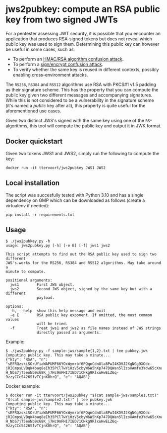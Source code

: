 jws2pubkey: compute an RSA public key from two signed JWTs
==========================================================

For a pentester assessing JWT security, it is possible that you encounter an application that produces RSA-signed 
tokens but does not reveal which public key was used to sign them. Determining this public key can however be useful
in some cases, such as:

- To perform an [HMAC/RSA algorithm confusion attack](https://portswigger.net/web-security/jwt/algorithm-confusion).
- To perform a [sign/encrypt confusion attack](https://www.blackhat.com/us-23/briefings/schedule/index.html#three-new-attacks-against-json-web-tokens-31695).
- To verify whether the same key is reused in different contexts, possibly enabling cross-environment attacks.

The `RS256`, `RS384` and `RS512` algorithms use RSA with PKCS#1 v1.5 padding as their signature scheme. This has the 
property that you can compute the public key given two different messages and accompanying signatures. While this is 
not considered to be a vulnerability in the signature scheme (it's named a _public_ key after all), this property is
quite useful for the aforementioned use cases.

Given two distinct JWS's signed with the same key using one of the `RS*` algorithms, this tool will compute the public 
key and output it in JWK format.

Docker quickstart
-----------------

Given two tokens JWS1 and JWS2, simply run the following to compute the key:

```
docker run -it ttervoort/jws2pubkey JWS1 JWS2
```

Local installation
------------------

The script was succesfully tested with Python 3.10 and has a single dependency on GMP which can be downloaded as 
follows (create a virtualenv if needed):

```
pip install -r requirements.txt
```


Usage
-----

```
$ ./jws2pubkey.py -h
usage: jws2pubkey.py [-h] [-e E] [-f] jws1 jws2

This script attempts to find out the RSA public key used to sign two different
JWS's.works for the RS256, RS384 and RS512 algorithms. May take around a
minute to compute.

positional arguments:
  jws1        First JWS object.
  jws2        Second JWS object, signed by the same key but with a different
              payload.

options:
  -h, --help  show this help message and exit
  -e E        RSA public key exponent. If omitted, the most common values 
              will be tried.
  -f          Treat jws1 and jws2 as file names instead of JWS strings
              directly passed as arguments.
```

Example:

```
$ ./jws2pubkey.py -f sample-jws/sample{1,2}.txt | tee pubkey.jwk
Computing public key. This may take a minute...
{"kty": "RSA", "n": "sEFRQzskiSOrUYiaWAPUMF66YOxWymrbf6PQqnCdnUla8PwI4KDVJ2XgNGg9XOdc-jRICmpsLVBqW4bag8eIh35PClTwYiHzV5cbyW6W5hXp747DQWan5lIzoXAmfe3Ydw65cXnanjAxz8vqgOZP2ptacwxyUPKqvM4ehyaapqxkBbSmhba6160PEMAr4d1xtRJx6jCYwQRBBvZIRRXlLe9hrohkblSrih8MdvHWYyd40khrPU9B2G_PHZecifKiMcXrv7IDaXH-H_NbS7jT5eoNb9xG8K_j7Hc9mFHI7IED71CNkg9RlxuHwELZ6q-9zzyCCcS426SfvTCjnX0hrQ", "e": "AQAB"}
```

Docker example:

```
$ docker run -it ttervoort/jws2pubkey "$(cat sample-jws/sample1.txt)" "$(cat sample-jws/sample2.txt)" | tee pubkey.jwk
Computing public key. This may take a minute...
{"kty": "RSA", "n": "sEFRQzskiSOrUYiaWAPUMF66YOxWymrbf6PQqnCdnUla8PwI4KDVJ2XgNGg9XOdc-jRICmpsLVBqW4bag8eIh35PClTwYiHzV5cbyW6W5hXp747DQWan5lIzoXAmfe3Ydw65cXnanjAxz8vqgOZP2ptacwxyUPKqvM4ehyaapqxkBbSmhba6160PEMAr4d1xtRJx6jCYwQRBBvZIRRXlLe9hrohkblSrih8MdvHWYyd40khrPU9B2G_PHZecifKiMcXrv7IDaXH-H_NbS7jT5eoNb9xG8K_j7Hc9mFHI7IED71CNkg9RlxuHwELZ6q-9zzyCCcS426SfvTCjnX0hrQ", "e": "AQAB"}
```

